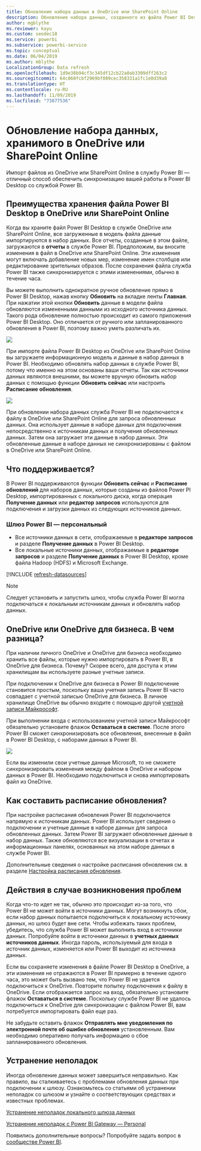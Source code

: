 ```yaml
---
title: Обновление набора данных в OneDrive или SharePoint Online
description: Обновление набора данных, созданного из файла Power BI Desktop в OneDrive или SharePoint Online
author: mgblythe
ms.reviewer: kayu
ms.custom: seodec18
ms.service: powerbi
ms.subservice: powerbi-service
ms.topic: conceptual
ms.date: 06/04/2019
ms.author: mblythe
LocalizationGroup: Data refresh
ms.openlocfilehash: 1d9e38b94cf3c345df12cb22a0ab3309dff263c2
ms.sourcegitcommit: 64c860fcbf2969bf089cec358331a1fc1e0d39a8
ms.translationtype: HT
ms.contentlocale: ru-RU
ms.lasthandoff: 11/09/2019
ms.locfileid: "73877536"
---
```

# <a name="refresh-a-dataset-stored-on-onedrive-or-sharepoint-online"></a>Обновление набора данных, хранимого в OneDrive или SharePoint Online
Импорт файлов из OneDrive или SharePoint Online в службу Power BI — отличный способ обеспечить синхронизацию вашей работы в Power BI Desktop со службой Power BI.

## <a name="advantages-of-storing-a-power-bi-desktop-file-on-onedrive-or-sharepoint-online"></a>Преимущества хранения файла Power BI Desktop в OneDrive или SharePoint Online
Когда вы храните файл Power BI Desktop в службе OneDrive или SharePoint Online, все загруженные в модель файла данные импортируются в набор данных. Все отчеты, созданные в этом файле, загружаются в **отчеты** в службе Power BI. Предположим, вы вносите изменения в файл в OneDrive или SharePoint Online. Эти изменения могут включать добавление новых мер, изменение имен столбцов или редактирование зрительных образов. После сохранения файла служба Power BI также синхронизируется с этими изменениями, обычно в течение часа.

Вы можете выполнить однократное ручное обновление прямо в Power BI Desktop, нажав кнопку **Обновить** на вкладке ленты **Главная**. При нажатии этой кнопки **Обновить** данные в модели файла обновляются измененными данными из исходного источника данных. Такого рода обновление полностью происходит из самого приложения Power BI Desktop. Оно отличается от ручного или запланированного обновления в Power BI, поэтому важно уметь различать их.

![](media/refresh-desktop-file-onedrive/pbix-refresh.png)

При импорте файла Power BI Desktop из OneDrive или SharePoint Online вы загружаете информационную модель и данные в набор данных в Power BI. Необходимо обновлять набор данных в службе Power BI, потому что именно на этом основаны ваши отчеты. Так как источники данных являются внешними, вы можете вручную обновить набор данных с помощью функции **Обновить сейчас** или настроить **Расписание обновления**. 

![](media/refresh-desktop-file-onedrive/powerbi-service-refresh.png)

При обновлении набора данных служба Power BI не подключается к файлу в OneDrive или SharePoint Online для запроса обновленных данных. Она использует данные в наборе данных для подключения непосредственно к источникам данных и получения обновленных данных. Затем она загружает эти данные в набор данных. Эти обновленные данные в наборе данных не синхронизированы с файлом в OneDrive или SharePoint Online.

## <a name="whats-supported"></a>Что поддерживается?
В Power BI поддерживаются функции **Обновить сейчас** и **Расписание обновлений** для наборов данных, которые созданы из файлов Power PI Desktop, импортированных с локального диска, когда операция **Получение данных** или **редактор запросов** используются для подключения и загрузки данных из следующих источников данных.

### <a name="power-bi-gateway---personal"></a>Шлюз Power BI — персональный
* Все источники данных в сети, отображаемые в **редакторе запросов** и разделе **Получение данных** в Power BI Desktop.
* Все локальные источники данных, отображаемые в **редакторе запросов** и разделе **Получение данных** в Power BI Desktop, кроме файла Hadoop (HDFS) и Microsoft Exchange.

<!-- Refresh Data sources-->
[!INCLUDE [refresh-datasources](./includes/refresh-datasources.md)]

> [!NOTE]
> Следует установить и запустить шлюз, чтобы служба Power BI могла подключаться к локальным источникам данных и обновлять набор данных.
> 
> 

## <a name="onedrive-or-onedrive-for-business-whats-the-difference"></a>OneDrive или OneDrive для бизнеса. В чем разница?
При наличии личного OneDrive и OneDrive для бизнеса необходимо хранить все файлы, которые нужно импортировать в Power BI, в OneDrive для бизнеса. Почему? Скорее всего, для доступа к этим хранилищам вы используете разные учетные записи.

При подключении к OneDrive для бизнеса в Power BI подключение становится простым, поскольку ваша учетная запись Power BI часто совпадает с учетной записью OneDrive для бизнеса. В личное хранилище OneDrive вы обычно входите с помощью другой [учетной записи Майкрософт](https://account.microsoft.com).

При выполнении входа с использованием учетной записи Майкрософт обязательно установите флажок **Оставаться в системе**. После этого Power BI сможет синхронизировать все обновления, внесенные в файл в Power BI Desktop, с наборами данных в Power BI.

![](media/refresh-desktop-file-onedrive/refresh_signin_keepmesignedin.png)

Если вы изменили свои учетные данные Microsoft, то не сможете синхронизировать изменения между файлом в OneDrive и набором данных в Power BI. Необходимо подключиться и снова импортировать файл из OneDrive.

## <a name="how-do-i-schedule-refresh"></a>Как составить расписание обновления?
При настройке расписания обновления Power BI подключается напрямую к источникам данных. Power BI использует сведения о подключении и учетные данные в наборе данных для запроса обновленных данных. Затем Power BI загружает обновленные данные в набор данных. Также обновляются все визуализации в отчетах и информационных панелях, основанных на этом наборе данных в службе Power BI.

Дополнительные сведения о настройке расписания обновления см. в разделе [Настройка расписания обновления](refresh-scheduled-refresh.md).

## <a name="when-things-go-wrong"></a>Действия в случае возникновения проблем
Когда что-то идет не так, обычно это происходит из-за того, что Power BI не может войти в источники данных. Могут возникнуть сбои, если набор данных попытается подключиться к локальному источнику данных, но шлюз будет вне сети. Чтобы избежать таких проблем, убедитесь, что служба Power BI может выполнить вход в источники данных. Попробуйте войти в источники данных в **учетных данных источников данных**. Иногда пароль, используемый для входа в источник данных, изменяется или Power BI выходит из источника данных.

Если вы сохраняете изменения в файле Power BI Desktop в OneDrive, а эти изменения не отражаются в Power BI примерно в течение одного часа, это может быть вызвано тем, что Power BI не удается подключиться к OneDrive. Повторите попытку подключения к файлу в OneDrive. Если отображается запрос на вход, обязательно установите флажок **Оставаться в системе**. Поскольку службе Power BI не удалось подключиться к OneDrive для синхронизации с файлом Power BI, вам потребуется импортировать файл еще раз.

Не забудьте оставить флажок **Отправлять мне уведомления по электронной почте об ошибке обновления** установленным. Вам необходимо оперативно получать информацию о сбое запланированного обновления.

## <a name="troubleshooting"></a>Устранение неполадок
Иногда обновление данных может завершиться неправильно. Как правило, вы сталкиваетесь с проблемами обновления данных при подключении к шлюзу. Ознакомьтесь со статьями об устранении неполадок со шлюзом и узнайте о соответствующих средствах и известных проблемах.

[Устранение неполадок локального шлюза данных](service-gateway-onprem-tshoot.md)

[Устранение неполадок с Power BI Gateway — Personal](service-admin-troubleshooting-power-bi-personal-gateway.md)

Появились дополнительные вопросы? Попробуйте задать вопрос в [сообществе Power BI](https://community.powerbi.com/).

